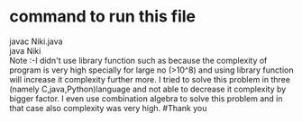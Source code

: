 # command to run this file
javac Niki.java                                                           
java Niki                                        
Note :-I didn't use library function such as  because the complexity of program is very high specially for large no (>10^8) and using library function will increase it complexity further more.
I tried to solve this problem in three (namely C,java,Python)language and not able to decrease it complexity by bigger factor.
I even use combination algebra to solve this problem and in that case also complexity was very high.
#Thank you 
